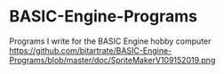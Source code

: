 # BASIC-Engine-Programs
Programs I write for the BASIC Engine hobby computer
https://github.com/bitartrate/BASIC-Engine-Programs/blob/master/doc/SpriteMakerV109152019.png
